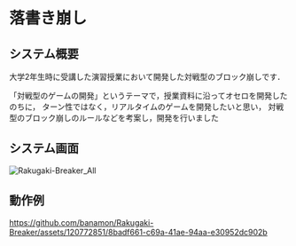 # 落書き崩し
## システム概要
大学2年生時に受講した演習授業において開発した対戦型のブロック崩しです．

「対戦型のゲームの開発」というテーマで，授業資料に沿ってオセロを開発したのちに，
ターン性ではなく，リアルタイムのゲームを開発したいと思い，
対戦型のブロック崩しのルールなどを考案し，開発を行いました

## システム画面
![Rakugaki-Breaker_All](https://github.com/banamon/Rakugaki-Breaker/assets/120772851/03b5645b-9ab6-45d1-be6b-5a17cdcd8560)
## 動作例
https://github.com/banamon/Rakugaki-Breaker/assets/120772851/8badf661-c69a-41ae-94aa-e30952dc902b

